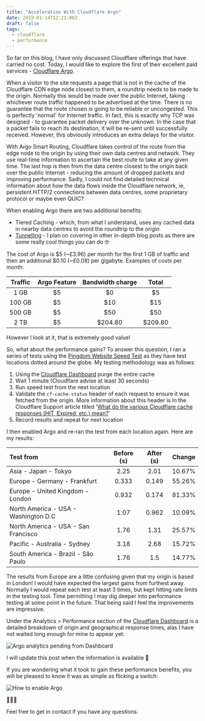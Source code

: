 ```yaml
---
title: "Acceleration With Cloudflare Argo"
date: 2019-01-14T12:21:00Z
draft: false
tags:
  - cloudflare
  - performance
---
```

So far on this blog, I have only discussed Cloudflare offerings that have carried no cost. Today, I would like to explore the first of their excellent paid services - [Cloudflare Argo](https://www.cloudflare.com/products/argo-smart-routing/).

When a visitor to the site requests a page that is not in the cache of the Cloudflare CDN edge node closest to them, a roundtrip needs to be made to the origin. Normally this would be made over the public Internet, taking whichever route traffic happened to be advertised at the time. There is no guarantee that the route chosen is going to be reliable or uncongested. This is perfectly 'normal' for Internet traffic. In fact, this is exactly why TCP was designed - to guarantee packet delivery over the unknown. In the case that a packet fails to reach its destination, it will be re-sent until successfully received. However, this obviously introduces an extra delays for the visitor.

With Argo Smart Routing, Cloudflare takes control of the route from the edge node to the origin by using their own data centres and network. They use real-time information to ascertain the best route to take at any given time. The last hop is then from the data centre closest to the origin back over the public Internet - reducing the amount of dropped packets and improving performance. Sadly, I could not find detailed technical information about how the data flows inside the Cloudflare network, ie, persistent HTTP/2 connections between data centres, some proprietary protocol or maybe even QUIC?

When enabling Argo there are two additional benefits:

* Tiered Caching - which, from what I understand, uses any cached data in nearby data centres to avoid the roundtrip to the origin
* [Tunnelling](https://developers.cloudflare.com/argo-tunnel/) - I plan on covering in other in-depth blog posts as there are some really cool things you can do 🤓

The cost of Argo is $5 (~£3.96) per month for the first 1 GB of traffic and then an additional $0.10 (~£0.08) per gigabyte. Examples of costs per month:

| Traffic | Argo Feature | Bandwidth charge | Total   |
|:-------:|:------------:|:----------------:|:-------:|
| 1 GB    | $5           | $0               | $5      |
| 100 GB  | $5           | $10              | $15     |
| 500 GB  | $5           | $50              | $50     |
| 2 TB    | $5           | $204.80          | $209.80 |

However I look at it, that is extremely good value!

So, what about the performance gains? To answer this question, I ran a series of tests using the [Pingdom Website Speed Test](https://tools.pingdom.com/) as they have test locations dotted around the globe. My testing methodology was as follows:

1. Using the [Cloudflare Dashboard](https://dash.cloudflare.com/) purge the entire cache
2. Wait 1 minute (Cloudflare advise at least 30 seconds)
3. Run speed test from the next location
4. Validate the `cf-cache-status` header of each request to ensure it was fetched from the origin. More information about this header is in the Cloudflare Support article titled '[What do the various Cloudflare cache responses (HIT, Expired, etc.) mean?](https://support.cloudflare.com/hc/en-us/articles/200168266-What-do-the-various-CloudFlare-cache-responses-HIT-Expired-etc-mean-)'
5. Record results and repeat for next location

I then enabled Argo and re-ran the test from each location again. Here are my results:

| Test from                            | Before (s) | After (s) | Change |
|:-------------------------------------|:----------:|:---------:|:------:|
| Asia - Japan - Tokyo                 | 2.25       | 2.01      | 10.67% |
| Europe - Germany - Frankfurt         | 0.333      | 0.149     | 55.26% |
| Europe - United Kingdom - London     | 0.932      | 0.174     | 81.33% |
| North America - USA - Washington D.C | 1.07       | 0.962     | 10.09% |
| North America - USA - San Francisco  | 1.76       | 1.31      | 25.57% |
| Pacific - Australia - Sydney         | 3.18       | 2.68      | 15.72% |
| South America - Brazil - São Paulo   | 1.76       | 1.5       | 14.77% |

The results from Europe are a little confusing given that my origin is based in London! I would have expected the largest gains from furthest away. Normally I would repeat each test at least 3 times, but kept hitting rate limits in the testing tool. Time permitting I may dig deeper into performance testing at some point in the future. That being said I feel the improvements are impressive.

Under the Analytics > Performance section of the [Cloudflare Dashboard](https://dash.cloudflare.com/) is a detailed breakdown of origin and geographical response times, alas I have not waited long enough for mine to appear yet:

![Argo analytics pending from Dashboard](argo-analytics-pending-from-dashboard.0658883e177946107643b0c159dc040a6514957c0c9a6a6b8436c14dce8529af.png)

I will update this post when the information is available 🙂

If you are wondering what it took to gain these performance benefits, you will be pleased to know it was as simple as flicking a switch:

![How to enable Argo](how-to-enable-argo.6281ce4c1b4529dc859d910f431fea10439f5d22860e0864d78caf370f20fd70.png)

🚀🚀🚀

Feel free to get in contact if you have any questions.
